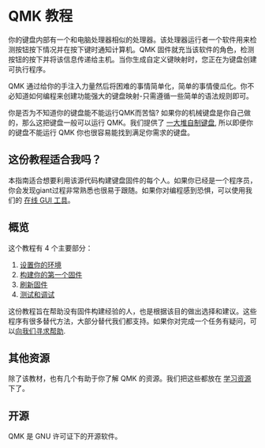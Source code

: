 # QMK 教程

你的键盘内部有一个和电脑处理器相似的处理器。该处理器运行者一个软件用来检测按钮按下情况并在按下键时通知计算机。QMK 固件就充当该软件的角色，检测按钮的按下并将该信息传递给主机。当你生成自定义键映射时，您正在为键盘创建可执行程序。

QMK 通过给你的手注入力量然后将困难的事情简单化，简单的事情傻瓜化。你不必知道如何编程来创建功能强大的键盘映射-只需遵循一些简单的语法规则即可。

你是否为不知道你的键盘能不能运行QMK而苦恼? 如果你的机械键盘是你自己做的，那么这把键盘一般可以运行 QMK。我们提供了 [一大堆自制键盘](http://qmk.fm/keyboards/), 所以即便你的键盘不能运行 QMK 你也很容易能找到满足你需求的键盘。

## 这份教程适合我吗？
本指南适合想要利用该源代码构建键盘固件的每个人。如果你已经是一个程序员，你会发现giant过程非常熟悉也很易于跟随。如果你对编程感到恐惧，可以使用我们的 [在线 GUI 工具](zh-cn/newbs_building_firmware_configurator.md)。

## 概览
这个教程有 4 个主要部分：

1. [设置你的环境](newbs_getting_started.md)
2. [构建你的第一个固件](newbs_building_firmware.md)
3. [刷新固件](newbs_flashing.md)
4. [测试和调试](newbs_testing_debugging.md)

这份教程旨在帮助没有固件构建经验的人，也是根据该目的做出选择和建议。这些程序有很多替代方法，大部分替代我们都支持。如果你对完成一个任务有疑问，可以[向我们寻求帮助](zh-cn/getting_started_getting_help.md).

## 其他资源
除了该教材，也有几个有助于你了解 QMK 的资源。我们把这些都放在 [学习资源](zh-cn/newbs_learn_more_resources.md) 下了。

## 开源
QMK 是 GNU 许可证下的开源软件。
